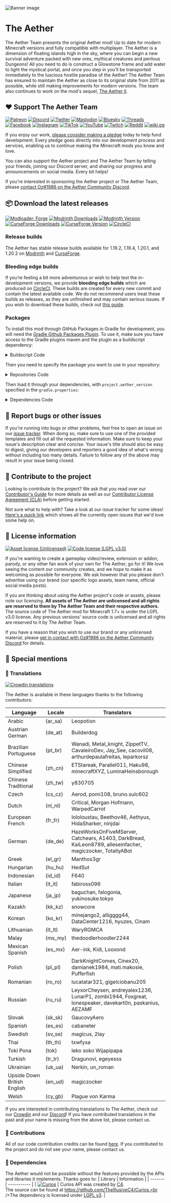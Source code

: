![Banner image](assets/banner.webp)
# The Aether

The Aether Team presents the original Aether mod! Up to date for modern Minecraft versions and fully compatible with multiplayer. The Aether is a dimension of floating islands high in the sky, where you can begin a new survival adventure packed with new ores, mythical creatures and perilous Dungeons! All you need to do is construct a Glowstone frame and add water to light the mystical portal, and once you step in you’ll be transported immediately to the luscious hostile paradise of the Aether! The Aether Team has ensured to maintain the Aether as close to its original state from 2011 as possible, while still making improvements for modern versions. The team also continues to work on the mod's sequel, [The Aether II](https://github.com/The-Aether-Team/The-Aether-II).

## :heart: Support The Aether Team

[![Patreon](https://img.shields.io/endpoint.svg?url=https%3A%2F%2Fshieldsio-patreon.vercel.app%2Fapi%3Fusername%3DTheAetherTeam%26type%3Dpatrons&style=flat-square&logoColor=white)](https://patreon.com/TheAetherTeam)
[![Discord](https://img.shields.io/discord/118816101936267265.svg?label=discord&logoColor=FFFFFF&logo=discord&color=7289DA&style=flat-square)](https://discord.gg/aethermod)
[![Twitter](https://img.shields.io/badge/twitter-@DevAether-lightgrey?style=flat-square&logo=twitter&color=1DA1F2&logoColor=white)](https://twitter.com/DevAether)
[![Mastodon](https://img.shields.io/mastodon/follow/110581810287361848?domain=https%3A%2F%2Fmastodon.gamedev.place%2F&style=flat-square&logo=mastodon&logoColor=white&label=mastodon&color=858AFA)](https://mastodon.gamedev.place/@DevAether)
[![Bluesky](https://img.shields.io/badge/bluesky-@aether--mod--net-lightgrey?style=flat-square&logo=data:image/svg+xml;base64,PHN2ZyB4bWxucz0iaHR0cDovL3d3dy53My5vcmcvMjAwMC9zdmciIHdpZHRoPSIyNCIgaGVpZ2h0PSIyNCIgdmlld0JveD0iMCAwIDI0IDI0IiBmaWxsPSJub25lIiBzdHJva2U9IndoaXRlIiBzdHJva2Utd2lkdGg9IjIiIHN0cm9rZS1saW5lY2FwPSJyb3VuZCIgc3Ryb2tlLWxpbmVqb2luPSJyb3VuZCIgY2xhc3M9ImZlYXRoZXIgZmVhdGhlci1jbG91ZCI+PHBhdGggZD0iTTE4IDEwaC0xLjI2QTggOCAwIDEgMCA5IDIwaDlhNSA1IDAgMCAwIDAtMTB6Ij48L3BhdGg+PC9zdmc+&color=0085ff&logoColor=white)](https://bsky.app/profile/aether-mod.net)
[![Threads](https://custom-icon-badges.demolab.com/badge/threads-devaether-green?logo=instagram-threads&style=flat-square&color=000000)](https://www.threads.net/@devaether)
[![Facebook](https://img.shields.io/badge/facebook-AetherMod-blue?logo=facebook&style=flat-square&color=1877F2&logoColor=white)](https://www.facebook.com/AetherMod)
[![Instagram](https://img.shields.io/badge/devaether-instagram?color=D50060&label=instagram&logo=instagram&style=flat-square&logoColor=white)](https://www.instagram.com/devaether)
[![TikTok](https://img.shields.io/badge/@devaether-tiktok?color=000000&label=tiktok&logo=tiktok&style=flat-square&logoColor=white)](https://www.tiktok.com/@devaether)
[![YouTube](https://img.shields.io/badge/youtube-@DevAether-blue?color=FF0000&label=youtube&logo=youtube&style=flat-square)](https://www.youtube.com/@DevAether)
[![Twitch](https://img.shields.io/twitch/status/theaetherteam?logo=twitch&style=flat-square&logoColor=white)](https://www.twitch.tv/theaetherteam)
[![Reddit](https://img.shields.io/badge/TheAether-reddit?color=FF4500&label=reddit&logo=reddit&style=flat-square&logoColor=white)](https://www.reddit.com/r/TheAether/)
[![wiki.gg](https://custom-icon-badges.demolab.com/badge/wiki.gg-aether-green?logo=wikigg&style=flat-square&color=FF1980)](https://aether.wiki.gg/)

If you enjoy our work, [please consider making a pledge](https://patreon.com/TheAetherTeam) today to help fund development. Every pledge goes directly into our development process and services, enabling us to continue making the Minecraft mods you know and love.

You can also support the Aether project and The Aether Team by telling your friends, joining our Discord server, and sharing our progress and announcements on social media. Every bit helps!

If you're interested in sponsoring the Aether project or The Aether Team, please [contact Oz#1986 on the Aether Community Discord](https://discord.gg/aethermod).

## :package: Download the latest releases
[![Modloader: Forge](https://img.shields.io/badge/mod%20loader-forge-CC974D?style=flat-square)](https://files.minecraftforge.net/net/minecraftforge/forge/)
[![Modrinth Downloads](https://img.shields.io/modrinth/dt/YhmgMVyu?color=00AF5C&logo=modrinth)](https://modrinth.com/mod/aether)
[![Modrinth Version](https://img.shields.io/modrinth/game-versions/YhmgMVyu?color=00AF5C&label=latest&logo=modrinth&last=true)](https://modrinth.com/mod/aether)
[![CurseForge Downloads](http://cf.way2muchnoise.eu/255308.svg)](https://www.curseforge.com/minecraft/mc-mods/aether)
[![CurseForge Version](http://cf.way2muchnoise.eu/versions/255308_latest.svg)](https://www.curseforge.com/minecraft/mc-mods/aether)
[![CircleCI](https://circleci.com/gh/The-Aether-Team/The-Aether/tree/1.20.2-develop.svg?style=shield)](https://app.circleci.com/pipelines/github/The-Aether-Team/The-Aether?branch=1.20.2-develop)
### Release builds
The Aether has stable release builds available for 1.19.2, 1.19.4, 1.20.1, and 1.20.2 on [Modrinth](https://modrinth.com/mod/aether) and [CurseForge](https://www.curseforge.com/minecraft/mc-mods/aether).

### Bleeding edge builds
If you’re feeling a bit more adventurous or wish to help test the in-development versions, we provide **bleeding edge builds** which are produced on [CircleCI](https://app.circleci.com/pipelines/github/The-Aether-Team/The-Aether). These builds are created for every new commit and contain the latest available code. We do not recommend users treat these builds as releases, as they are unfinished and may contain serious issues. If you wish to download these builds, check out [this guide](https://github.com/The-Aether-Team/The-Aether/wiki/CircleCI-Guide).

### Packages
To install this mod through GitHub Packages in Gradle for development, you will need the [Gradle Github Packages Plugin](https://github.com/0ffz/gpr-for-gradle). To use it, make sure you have access to the Gradle plugins maven and the plugin as a buildscript dependency:

<details>
<summary> Buildscript Code</summary>

`settings.gradle`
```
pluginManagement {
    repositories {
        gradlePluginPortal()
    }
}
```

`build.gradle`
```
plugins {
    id 'io.github.0ffz.github-packages' version '[1,2)'
}
```

</details>

Then you need to specify the package you want to use in your repository:

<details>
<summary> Repositories Code</summary>

```
repositories {
  ...
  maven githubPackage.invoke("The-Aether-Team/The-Aether")
}
```

</details>

Then load it through your dependencies, with `project.aether_version` specified in the `gradle.properties`:

<details>
<summary> Dependencies Code</summary>

```
dependencies {
  ...
  implementation fg.deobf("com.aetherteam.aether:aether:${project.aether_version}")
  ...
}
```

</details>

## :bug: Report bugs or other issues
If you're running into bugs or other problems, feel free to open an issue on our [issue tracker](https://github.com/The-Aether-Team/The-Aether/issues). When doing so, make sure to use one of the provided templates and fill out all the requested information. Make sure to keep your issue's description clear and concise. Your issue's title should also be easy to digest, giving our developers and reporters a good idea of what's wrong without including too many details. Failure to follow any of the above may result in your issue being closed.

## :wrench: Contribute to the project
Looking to contribute to the project? We ask that you read over our [Contributor's Guide](https://github.com/The-Aether-Team/The-Aether/blob/1.20.2-develop/docs/CONTRIBUTING.md) for more details as well as our [Contributor License Agreement (CLA)](https://github.com/The-Aether-Team/The-Aether/blob/1.20.2-develop/docs/AGREEMENT.md) before getting started.

Not sure what to help with? Take a look at our issue tracker for some ideas! [Here's a quick link](https://github.com/The-Aether-Team/The-Aether/labels/status%2Fhelp-wanted) which shows all the currently open issues that we'd love some help on.

## :scroll: License information
[![Asset license (Unlicensed)](https://img.shields.io/badge/assets%20license-All%20Rights%20Reserved-red.svg?style=flat-square)](https://en.wikipedia.org/wiki/All_rights_reserved)
[![Code license (LGPL v3.0)](https://img.shields.io/badge/code%20license-LGPL%20v3.0-green.svg?style=flat-square)](https://github.com/The-Aether-Team/The-Aether/blob/1.20.2-develop/LICENSE.txt)

If you're wanting to create a gameplay video/review, extension or addon, parody, or any other fan work of your own for The Aether, go for it! We love seeing the content our community creates, and we hope to make it as welcoming as possible for everyone. We ask however that you please don't advertise using our brand (our specific logo assets, team name, official social media posts).

If you are thinking about using the Aether project's code or assets, please note our licensing. **All assets of The Aether are unlicensed and all rights are reserved to them by The Aether Team and their respective authors.** The source code of The Aether mod for Minecraft 1.7+ is under the LGPL v3.0 license. Any previous versions' source code is unlicensed and all rights are reserved to it by The Aether Team.

If you have a reason that you wish to use our brand or any unlicensed material, please [get in contact with Oz#1986 on the Aether Community Discord](https://discord.gg/aethermod) for details.

## :star2: Special mentions
### :speech_balloon: Translations
[![Crowdin translations](https://img.shields.io/badge/crowdin-aether-blue?color=55BC5C&label=crowdin&logo=crowdin&style=flat-square)](https://translate.aether.devaether.com/)

The Aether is available in these languages thanks to the following contributors:

| Language                    | Locale  | Translators                                                                                                |
|-----------------------------|---------|------------------------------------------------------------------------------------------------------------|
| Arabic                      | (ar_sa) | Leopotion                                                                                                  |
| Austrian German             | (de_at) | Builderdog                                                                                                 |
| Brazilian Portuguese        | (pt_br) | Wanadi, Metal_knight, ZippetTV, CavaleiroDev, Jay_See, cacovil08, arthurdepaulafreitas, leparkorsz         |
| Chinese Simplified          | (zh_cn) | ETStareak, Parallel011, Haku98, minecraftXYZ, LuminaHeinsborough                                           |
| Chinese Traditional         | (zh_tw) | y830705                                                                                                    |
| Czech                       | (cs_cz) | Aerod, pomi108, bruno.sulc602                                                                              |
| Dutch                       | (nl_nl) | Critical, Morgan Hofmann, WarpedCarrot                                                                     |
| European French             | (fr_fr) | lololoustau, Beethov46, Aethyus, HidaSharker, ninjdai                                                      |
| German                      | (de_de) | HazeWorksOnFiveMServer, Catchears, A1403, DarkBread, KaiLeon8789, alleseinfacher, magiczocker, TotallyABot |
| Greek                       | (el_gr) | Manthos3gr                                                                                                 |
| Hungarian                   | (hu_hu) | HedSut                                                                                                     |
| Indonesian                  | (id_id) | F640                                                                                                       |
| Italian                     | (it_it) | fabiross096                                                                                                |
| Japanese                    | (ja_jp) | baguchan, falogonia, yukinosuke.tokyo                                                                      |
| Kazakh                      | (kk_kz) | snowcore                                                                                                   |
| Korean                      | (ko_kr) | minejango2, alligggg44, DataCenter1216, hyuzes, Cinam                                                      |
| Lithuanian                  | (lt_lt) | WaryRGMCA                                                                                                  |
| Malay                       | (ms_my) | thedoodlerhoodler2244                                                                                      |
| Mexican Spanish             | (es_mx) | Aer-ink, Kidi, Looxond                                                                                     |
| Polish                      | (pl_pl) | DarkKnightComes, Cinex20, damianek1984, mati.makosie, Pufferfish                                           |
| Romanian                    | (ro_ro) | lucatatar321, gigelciobanu205                                                                              |
| Russian                     | (ru_ru) | LeyxorCheysen, andreyalex1236, LunarP1, zombi1944, Foxgreat, lonespeaker, davekart0n, paskanius, AEZAMF    |
| Slovak                      | (sk_sk) | GaucovyAero                                                                                                |
| Spanish                     | (es_es) | cabaneter                                                                                                  |
| Swedish                     | (sv_se) | magicus, 2lay                                                                                              |
| Thai                        | (th_th) | txwfyxa                                                                                                    |
| Toki Pona                   | (tok)   | leko soko Wijapipapa                                                                                       |
| Turkish                     | (tr_tr) | Dragunovi, egeyesss                                                                                        |
| Ukrainian                   | (uk_ua) | Nerkin, un_roman                                                                                           |
| Upside Down British English | (en_ud) | magiczocker                                                                                                |
| Welsh                       | (cy_gb) | Plague von Karma                                                                                           |

If you are interested in contributing translations to The Aether, check out our [Crowdin](https://translate.aether.devaether.com/) and our [Discord](https://discord.gg/aethermod)! If you have contributed translations in the past and your name is missing from the above list, please contact us.

### :hammer: Contributions
All of our code contribution credits can be found [here](https://github.com/The-Aether-Team/The-Aether/blob/1.20.2-develop/docs/CREDITS.txt). If you contributed to the project and do not see your name, please contact us.

### :file_folder: Dependencies
The Aether would not be possible without the features provided by the APIs and libraries it implements. Thanks goes to:
| Library | Information |
| ------- | ----------- |
| [![Curios](assets/dependencies/curios.webp)](https://www.curseforge.com/minecraft/mc-mods/curios) | Curios API was created by [C4](https://github.com/TheIllusiveC4).<br />The source can be found at https://github.com/TheIllusiveC4/Curios.<br />The dependency is licensed under [LGPL v3](https://www.gnu.org/licenses/lgpl-3.0). |
